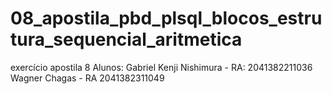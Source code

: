 # 08_apostila_pbd_plsql_blocos_estrutura_sequencial_aritmetica
 exercício apostila 8
 Alunos:
 Gabriel Kenji Nishimura - RA: 2041382211036
 Wagner Chagas - RA 2041382311049
